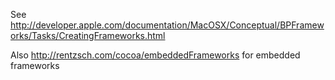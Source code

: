 See http://developer.apple.com/documentation/MacOSX/Conceptual/BPFrameworks/Tasks/CreatingFrameworks.html

Also http://rentzsch.com/cocoa/embeddedFrameworks for embedded frameworks
